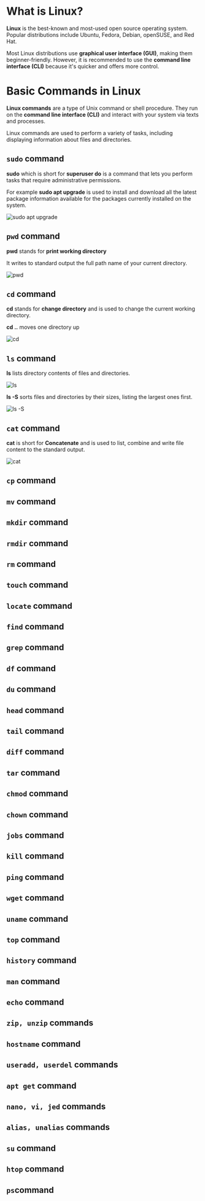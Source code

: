 # What is Linux?

**Linux** is the best-known and most-used open source operating system. Popular distributions include Ubuntu, Fedora, Debian, openSUSE, and Red Hat.

Most Linux distributions use **graphical user interface (GUI)**, making them beginner-friendly. However, it is recommended to use the **command line interface (CLI)** because it's quicker and offers more control.

# Basic Commands in Linux

**Linux commands** are a type of Unix command or shell procedure. They run on the **command line interface (CLI)** and interact with your system via texts and processes.

Linux commands are used to perform a variety of tasks, including displaying information about files and directories.

## `sudo` command

**sudo** which is short for **superuser do** is a command that lets you perform tasks that require administrative permissions.

For example **sudo apt upgrade** is used to install and download all the latest package information available for the packages currently installed on the system.

![sudo apt upgrade](<Images/sudo apt upgrade.png>)

## `pwd` command

**pwd** stands for **print working directory**

It writes to standard output the full path name of your current directory.

![pwd](Images/pwd.png)


## `cd` command

**cd** stands for **change directory** and is used to change the current working directory.

**cd ..** moves one directory up

![cd](Images/cd.png)

## `ls` command

**ls** lists directory contents of files and directories. 

![ls](Images/ls.png)

**ls -S** sorts files and directories by their sizes, listing the largest ones first.

![ls -S](<Images/ls -S.png>)


## `cat` command

**cat** is short for **Concatenate** and is used to list, combine and write file content to the standard output.

![cat](Images/cat.png)


## `cp` command


## `mv` command


## `mkdir` command


## `rmdir` command


## `rm` command


## `touch` command


## `locate` command


## `find` command


## `grep` command


## `df` command


## `du` command


## `head` command


## `tail` command


## `diff` command


## `tar` command


## `chmod` command


## `chown` command


## `jobs` command


## `kill` command


## `ping` command


## `wget` command


## `uname` command


## `top` command


## `history` command


## `man` command


## `echo` command


## `zip, unzip` commands


## `hostname` command


## `useradd, userdel` commands


## `apt get` command


## `nano, vi, jed` commands


## `alias, unalias` commands


## `su` command


## `htop` command


## `ps`command

